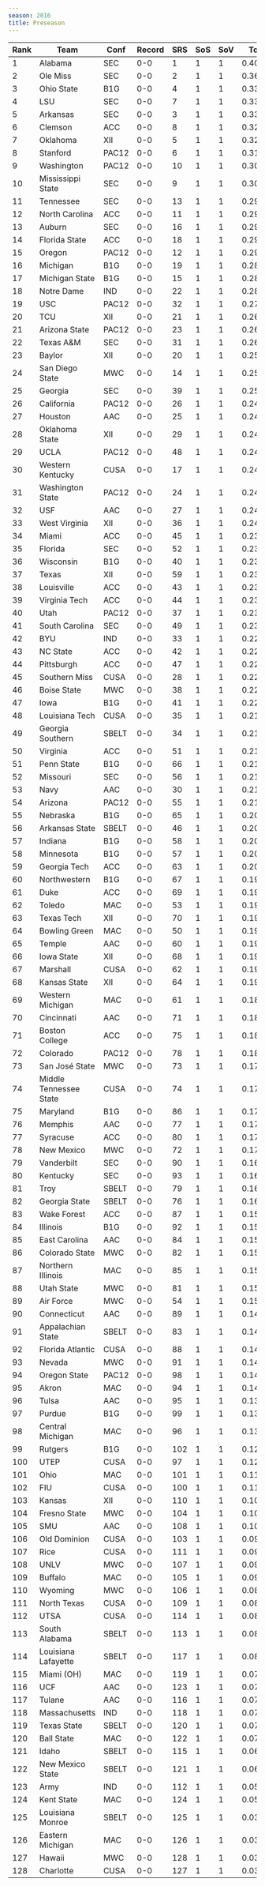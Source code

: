 ```yaml
---
season: 2016
title: Preseason
---
```

<table class="display"><thead><tr><th>Rank</th><th>Team</th><th>Conf</th><th>Record</th><th>SRS</th><th>SoS</th><th>SoV</th><th>Total</th></tr></thead><tbody>
<tr><td>1</td><td>Alabama</td><td>SEC</td><td>0-0</td><td>1</td><td>1</td><td>1</td><td>0.40000</td></tr>
<tr><td>2</td><td>Ole Miss</td><td>SEC</td><td>0-0</td><td>2</td><td>1</td><td>1</td><td>0.36559</td></tr>
<tr><td>3</td><td>Ohio State</td><td>B1G</td><td>0-0</td><td>4</td><td>1</td><td>1</td><td>0.33504</td></tr>
<tr><td>4</td><td>LSU</td><td>SEC</td><td>0-0</td><td>7</td><td>1</td><td>1</td><td>0.33334</td></tr>
<tr><td>5</td><td>Arkansas</td><td>SEC</td><td>0-0</td><td>3</td><td>1</td><td>1</td><td>0.33285</td></tr>
<tr><td>6</td><td>Clemson</td><td>ACC</td><td>0-0</td><td>8</td><td>1</td><td>1</td><td>0.32288</td></tr>
<tr><td>7</td><td>Oklahoma</td><td>XII</td><td>0-0</td><td>5</td><td>1</td><td>1</td><td>0.32103</td></tr>
<tr><td>8</td><td>Stanford</td><td>PAC12</td><td>0-0</td><td>6</td><td>1</td><td>1</td><td>0.31998</td></tr>
<tr><td>9</td><td>Washington</td><td>PAC12</td><td>0-0</td><td>10</td><td>1</td><td>1</td><td>0.30175</td></tr>
<tr><td>10</td><td>Mississippi State</td><td>SEC</td><td>0-0</td><td>9</td><td>1</td><td>1</td><td>0.30147</td></tr>
<tr><td>11</td><td>Tennessee</td><td>SEC</td><td>0-0</td><td>13</td><td>1</td><td>1</td><td>0.29553</td></tr>
<tr><td>12</td><td>North Carolina</td><td>ACC</td><td>0-0</td><td>11</td><td>1</td><td>1</td><td>0.29428</td></tr>
<tr><td>13</td><td>Auburn</td><td>SEC</td><td>0-0</td><td>16</td><td>1</td><td>1</td><td>0.29290</td></tr>
<tr><td>14</td><td>Florida State</td><td>ACC</td><td>0-0</td><td>18</td><td>1</td><td>1</td><td>0.29180</td></tr>
<tr><td>15</td><td>Oregon</td><td>PAC12</td><td>0-0</td><td>12</td><td>1</td><td>1</td><td>0.29168</td></tr>
<tr><td>16</td><td>Michigan</td><td>B1G</td><td>0-0</td><td>19</td><td>1</td><td>1</td><td>0.28524</td></tr>
<tr><td>17</td><td>Michigan State</td><td>B1G</td><td>0-0</td><td>15</td><td>1</td><td>1</td><td>0.28382</td></tr>
<tr><td>18</td><td>Notre Dame</td><td>IND</td><td>0-0</td><td>22</td><td>1</td><td>1</td><td>0.28023</td></tr>
<tr><td>19</td><td>USC</td><td>PAC12</td><td>0-0</td><td>32</td><td>1</td><td>1</td><td>0.27359</td></tr>
<tr><td>20</td><td>TCU</td><td>XII</td><td>0-0</td><td>21</td><td>1</td><td>1</td><td>0.26463</td></tr>
<tr><td>21</td><td>Arizona State</td><td>PAC12</td><td>0-0</td><td>23</td><td>1</td><td>1</td><td>0.26112</td></tr>
<tr><td>22</td><td>Texas A&M</td><td>SEC</td><td>0-0</td><td>31</td><td>1</td><td>1</td><td>0.26109</td></tr>
<tr><td>23</td><td>Baylor</td><td>XII</td><td>0-0</td><td>20</td><td>1</td><td>1</td><td>0.25987</td></tr>
<tr><td>24</td><td>San Diego State</td><td>MWC</td><td>0-0</td><td>14</td><td>1</td><td>1</td><td>0.25867</td></tr>
<tr><td>25</td><td>Georgia</td><td>SEC</td><td>0-0</td><td>39</td><td>1</td><td>1</td><td>0.25866</td></tr>
<tr><td>26</td><td>California</td><td>PAC12</td><td>0-0</td><td>26</td><td>1</td><td>1</td><td>0.24846</td></tr>
<tr><td>27</td><td>Houston</td><td>AAC</td><td>0-0</td><td>25</td><td>1</td><td>1</td><td>0.24593</td></tr>
<tr><td>28</td><td>Oklahoma State</td><td>XII</td><td>0-0</td><td>29</td><td>1</td><td>1</td><td>0.24404</td></tr>
<tr><td>29</td><td>UCLA</td><td>PAC12</td><td>0-0</td><td>48</td><td>1</td><td>1</td><td>0.24318</td></tr>
<tr><td>30</td><td>Western Kentucky</td><td>CUSA</td><td>0-0</td><td>17</td><td>1</td><td>1</td><td>0.24299</td></tr>
<tr><td>31</td><td>Washington State</td><td>PAC12</td><td>0-0</td><td>24</td><td>1</td><td>1</td><td>0.24255</td></tr>
<tr><td>32</td><td>USF</td><td>AAC</td><td>0-0</td><td>27</td><td>1</td><td>1</td><td>0.24105</td></tr>
<tr><td>33</td><td>West Virginia</td><td>XII</td><td>0-0</td><td>36</td><td>1</td><td>1</td><td>0.24054</td></tr>
<tr><td>34</td><td>Miami</td><td>ACC</td><td>0-0</td><td>45</td><td>1</td><td>1</td><td>0.23984</td></tr>
<tr><td>35</td><td>Florida</td><td>SEC</td><td>0-0</td><td>52</td><td>1</td><td>1</td><td>0.23500</td></tr>
<tr><td>36</td><td>Wisconsin</td><td>B1G</td><td>0-0</td><td>40</td><td>1</td><td>1</td><td>0.23428</td></tr>
<tr><td>37</td><td>Texas</td><td>XII</td><td>0-0</td><td>59</td><td>1</td><td>1</td><td>0.23333</td></tr>
<tr><td>38</td><td>Louisville</td><td>ACC</td><td>0-0</td><td>43</td><td>1</td><td>1</td><td>0.23209</td></tr>
<tr><td>39</td><td>Virginia Tech</td><td>ACC</td><td>0-0</td><td>44</td><td>1</td><td>1</td><td>0.23087</td></tr>
<tr><td>40</td><td>Utah</td><td>PAC12</td><td>0-0</td><td>37</td><td>1</td><td>1</td><td>0.23073</td></tr>
<tr><td>41</td><td>South Carolina</td><td>SEC</td><td>0-0</td><td>49</td><td>1</td><td>1</td><td>0.23003</td></tr>
<tr><td>42</td><td>BYU</td><td>IND</td><td>0-0</td><td>33</td><td>1</td><td>1</td><td>0.22968</td></tr>
<tr><td>43</td><td>NC State</td><td>ACC</td><td>0-0</td><td>42</td><td>1</td><td>1</td><td>0.22817</td></tr>
<tr><td>44</td><td>Pittsburgh</td><td>ACC</td><td>0-0</td><td>47</td><td>1</td><td>1</td><td>0.22698</td></tr>
<tr><td>45</td><td>Southern Miss</td><td>CUSA</td><td>0-0</td><td>28</td><td>1</td><td>1</td><td>0.22616</td></tr>
<tr><td>46</td><td>Boise State</td><td>MWC</td><td>0-0</td><td>38</td><td>1</td><td>1</td><td>0.22531</td></tr>
<tr><td>47</td><td>Iowa</td><td>B1G</td><td>0-0</td><td>41</td><td>1</td><td>1</td><td>0.22479</td></tr>
<tr><td>48</td><td>Louisiana Tech</td><td>CUSA</td><td>0-0</td><td>35</td><td>1</td><td>1</td><td>0.21936</td></tr>
<tr><td>49</td><td>Georgia Southern</td><td>SBELT</td><td>0-0</td><td>34</td><td>1</td><td>1</td><td>0.21812</td></tr>
<tr><td>50</td><td>Virginia</td><td>ACC</td><td>0-0</td><td>51</td><td>1</td><td>1</td><td>0.21739</td></tr>
<tr><td>51</td><td>Penn State</td><td>B1G</td><td>0-0</td><td>66</td><td>1</td><td>1</td><td>0.21494</td></tr>
<tr><td>52</td><td>Missouri</td><td>SEC</td><td>0-0</td><td>56</td><td>1</td><td>1</td><td>0.21216</td></tr>
<tr><td>53</td><td>Navy</td><td>AAC</td><td>0-0</td><td>30</td><td>1</td><td>1</td><td>0.21134</td></tr>
<tr><td>54</td><td>Arizona</td><td>PAC12</td><td>0-0</td><td>55</td><td>1</td><td>1</td><td>0.21107</td></tr>
<tr><td>55</td><td>Nebraska</td><td>B1G</td><td>0-0</td><td>65</td><td>1</td><td>1</td><td>0.20981</td></tr>
<tr><td>56</td><td>Arkansas State</td><td>SBELT</td><td>0-0</td><td>46</td><td>1</td><td>1</td><td>0.20814</td></tr>
<tr><td>57</td><td>Indiana</td><td>B1G</td><td>0-0</td><td>58</td><td>1</td><td>1</td><td>0.20441</td></tr>
<tr><td>58</td><td>Minnesota</td><td>B1G</td><td>0-0</td><td>57</td><td>1</td><td>1</td><td>0.20141</td></tr>
<tr><td>59</td><td>Georgia Tech</td><td>ACC</td><td>0-0</td><td>63</td><td>1</td><td>1</td><td>0.20041</td></tr>
<tr><td>60</td><td>Northwestern</td><td>B1G</td><td>0-0</td><td>67</td><td>1</td><td>1</td><td>0.19996</td></tr>
<tr><td>61</td><td>Duke</td><td>ACC</td><td>0-0</td><td>69</td><td>1</td><td>1</td><td>0.19823</td></tr>
<tr><td>62</td><td>Toledo</td><td>MAC</td><td>0-0</td><td>53</td><td>1</td><td>1</td><td>0.19772</td></tr>
<tr><td>63</td><td>Texas Tech</td><td>XII</td><td>0-0</td><td>70</td><td>1</td><td>1</td><td>0.19715</td></tr>
<tr><td>64</td><td>Bowling Green</td><td>MAC</td><td>0-0</td><td>50</td><td>1</td><td>1</td><td>0.19642</td></tr>
<tr><td>65</td><td>Temple</td><td>AAC</td><td>0-0</td><td>60</td><td>1</td><td>1</td><td>0.19618</td></tr>
<tr><td>66</td><td>Iowa State</td><td>XII</td><td>0-0</td><td>68</td><td>1</td><td>1</td><td>0.19334</td></tr>
<tr><td>67</td><td>Marshall</td><td>CUSA</td><td>0-0</td><td>62</td><td>1</td><td>1</td><td>0.19173</td></tr>
<tr><td>68</td><td>Kansas State</td><td>XII</td><td>0-0</td><td>64</td><td>1</td><td>1</td><td>0.19130</td></tr>
<tr><td>69</td><td>Western Michigan</td><td>MAC</td><td>0-0</td><td>61</td><td>1</td><td>1</td><td>0.18990</td></tr>
<tr><td>70</td><td>Cincinnati</td><td>AAC</td><td>0-0</td><td>71</td><td>1</td><td>1</td><td>0.18807</td></tr>
<tr><td>71</td><td>Boston College</td><td>ACC</td><td>0-0</td><td>75</td><td>1</td><td>1</td><td>0.18414</td></tr>
<tr><td>72</td><td>Colorado</td><td>PAC12</td><td>0-0</td><td>78</td><td>1</td><td>1</td><td>0.18044</td></tr>
<tr><td>73</td><td>San José State</td><td>MWC</td><td>0-0</td><td>73</td><td>1</td><td>1</td><td>0.17521</td></tr>
<tr><td>74</td><td>Middle Tennessee State</td><td>CUSA</td><td>0-0</td><td>74</td><td>1</td><td>1</td><td>0.17487</td></tr>
<tr><td>75</td><td>Maryland</td><td>B1G</td><td>0-0</td><td>86</td><td>1</td><td>1</td><td>0.17473</td></tr>
<tr><td>76</td><td>Memphis</td><td>AAC</td><td>0-0</td><td>77</td><td>1</td><td>1</td><td>0.17452</td></tr>
<tr><td>77</td><td>Syracuse</td><td>ACC</td><td>0-0</td><td>80</td><td>1</td><td>1</td><td>0.17190</td></tr>
<tr><td>78</td><td>New Mexico</td><td>MWC</td><td>0-0</td><td>72</td><td>1</td><td>1</td><td>0.17119</td></tr>
<tr><td>79</td><td>Vanderbilt</td><td>SEC</td><td>0-0</td><td>90</td><td>1</td><td>1</td><td>0.16958</td></tr>
<tr><td>80</td><td>Kentucky</td><td>SEC</td><td>0-0</td><td>93</td><td>1</td><td>1</td><td>0.16435</td></tr>
<tr><td>81</td><td>Troy</td><td>SBELT</td><td>0-0</td><td>79</td><td>1</td><td>1</td><td>0.16303</td></tr>
<tr><td>82</td><td>Georgia State</td><td>SBELT</td><td>0-0</td><td>76</td><td>1</td><td>1</td><td>0.16085</td></tr>
<tr><td>83</td><td>Wake Forest</td><td>ACC</td><td>0-0</td><td>87</td><td>1</td><td>1</td><td>0.15964</td></tr>
<tr><td>84</td><td>Illinois</td><td>B1G</td><td>0-0</td><td>92</td><td>1</td><td>1</td><td>0.15917</td></tr>
<tr><td>85</td><td>East Carolina</td><td>AAC</td><td>0-0</td><td>84</td><td>1</td><td>1</td><td>0.15882</td></tr>
<tr><td>86</td><td>Colorado State</td><td>MWC</td><td>0-0</td><td>82</td><td>1</td><td>1</td><td>0.15850</td></tr>
<tr><td>87</td><td>Northern Illinois</td><td>MAC</td><td>0-0</td><td>85</td><td>1</td><td>1</td><td>0.15437</td></tr>
<tr><td>88</td><td>Utah State</td><td>MWC</td><td>0-0</td><td>81</td><td>1</td><td>1</td><td>0.15414</td></tr>
<tr><td>89</td><td>Air Force</td><td>MWC</td><td>0-0</td><td>54</td><td>1</td><td>1</td><td>0.15101</td></tr>
<tr><td>90</td><td>Connecticut</td><td>AAC</td><td>0-0</td><td>89</td><td>1</td><td>1</td><td>0.14884</td></tr>
<tr><td>91</td><td>Appalachian State</td><td>SBELT</td><td>0-0</td><td>83</td><td>1</td><td>1</td><td>0.14810</td></tr>
<tr><td>92</td><td>Florida Atlantic</td><td>CUSA</td><td>0-0</td><td>88</td><td>1</td><td>1</td><td>0.14726</td></tr>
<tr><td>93</td><td>Nevada</td><td>MWC</td><td>0-0</td><td>91</td><td>1</td><td>1</td><td>0.14487</td></tr>
<tr><td>94</td><td>Oregon State</td><td>PAC12</td><td>0-0</td><td>98</td><td>1</td><td>1</td><td>0.14308</td></tr>
<tr><td>95</td><td>Akron</td><td>MAC</td><td>0-0</td><td>94</td><td>1</td><td>1</td><td>0.14084</td></tr>
<tr><td>96</td><td>Tulsa</td><td>AAC</td><td>0-0</td><td>95</td><td>1</td><td>1</td><td>0.13588</td></tr>
<tr><td>97</td><td>Purdue</td><td>B1G</td><td>0-0</td><td>99</td><td>1</td><td>1</td><td>0.13234</td></tr>
<tr><td>98</td><td>Central Michigan</td><td>MAC</td><td>0-0</td><td>96</td><td>1</td><td>1</td><td>0.13108</td></tr>
<tr><td>99</td><td>Rutgers</td><td>B1G</td><td>0-0</td><td>102</td><td>1</td><td>1</td><td>0.12416</td></tr>
<tr><td>100</td><td>UTEP</td><td>CUSA</td><td>0-0</td><td>97</td><td>1</td><td>1</td><td>0.12013</td></tr>
<tr><td>101</td><td>Ohio</td><td>MAC</td><td>0-0</td><td>101</td><td>1</td><td>1</td><td>0.11366</td></tr>
<tr><td>102</td><td>FIU</td><td>CUSA</td><td>0-0</td><td>100</td><td>1</td><td>1</td><td>0.11304</td></tr>
<tr><td>103</td><td>Kansas</td><td>XII</td><td>0-0</td><td>110</td><td>1</td><td>1</td><td>0.10264</td></tr>
<tr><td>104</td><td>Fresno State</td><td>MWC</td><td>0-0</td><td>104</td><td>1</td><td>1</td><td>0.10223</td></tr>
<tr><td>105</td><td>SMU</td><td>AAC</td><td>0-0</td><td>108</td><td>1</td><td>1</td><td>0.10186</td></tr>
<tr><td>106</td><td>Old Dominion</td><td>CUSA</td><td>0-0</td><td>103</td><td>1</td><td>1</td><td>0.09864</td></tr>
<tr><td>107</td><td>Rice</td><td>CUSA</td><td>0-0</td><td>111</td><td>1</td><td>1</td><td>0.09222</td></tr>
<tr><td>108</td><td>UNLV</td><td>MWC</td><td>0-0</td><td>107</td><td>1</td><td>1</td><td>0.09184</td></tr>
<tr><td>109</td><td>Buffalo</td><td>MAC</td><td>0-0</td><td>105</td><td>1</td><td>1</td><td>0.09184</td></tr>
<tr><td>110</td><td>Wyoming</td><td>MWC</td><td>0-0</td><td>106</td><td>1</td><td>1</td><td>0.08856</td></tr>
<tr><td>111</td><td>North Texas</td><td>CUSA</td><td>0-0</td><td>109</td><td>1</td><td>1</td><td>0.08786</td></tr>
<tr><td>112</td><td>UTSA</td><td>CUSA</td><td>0-0</td><td>114</td><td>1</td><td>1</td><td>0.08077</td></tr>
<tr><td>113</td><td>South Alabama</td><td>SBELT</td><td>0-0</td><td>113</td><td>1</td><td>1</td><td>0.08073</td></tr>
<tr><td>114</td><td>Louisiana Lafayette</td><td>SBELT</td><td>0-0</td><td>117</td><td>1</td><td>1</td><td>0.08042</td></tr>
<tr><td>115</td><td>Miami (OH)</td><td>MAC</td><td>0-0</td><td>119</td><td>1</td><td>1</td><td>0.07915</td></tr>
<tr><td>116</td><td>UCF</td><td>AAC</td><td>0-0</td><td>123</td><td>1</td><td>1</td><td>0.07745</td></tr>
<tr><td>117</td><td>Tulane</td><td>AAC</td><td>0-0</td><td>116</td><td>1</td><td>1</td><td>0.07709</td></tr>
<tr><td>118</td><td>Massachusetts</td><td>IND</td><td>0-0</td><td>118</td><td>1</td><td>1</td><td>0.07420</td></tr>
<tr><td>119</td><td>Texas State</td><td>SBELT</td><td>0-0</td><td>120</td><td>1</td><td>1</td><td>0.07179</td></tr>
<tr><td>120</td><td>Ball State</td><td>MAC</td><td>0-0</td><td>122</td><td>1</td><td>1</td><td>0.07150</td></tr>
<tr><td>121</td><td>Idaho</td><td>SBELT</td><td>0-0</td><td>115</td><td>1</td><td>1</td><td>0.06469</td></tr>
<tr><td>122</td><td>New Mexico State</td><td>SBELT</td><td>0-0</td><td>121</td><td>1</td><td>1</td><td>0.06239</td></tr>
<tr><td>123</td><td>Army</td><td>IND</td><td>0-0</td><td>112</td><td>1</td><td>1</td><td>0.05709</td></tr>
<tr><td>124</td><td>Kent State</td><td>MAC</td><td>0-0</td><td>124</td><td>1</td><td>1</td><td>0.05215</td></tr>
<tr><td>125</td><td>Louisiana Monroe</td><td>SBELT</td><td>0-0</td><td>125</td><td>1</td><td>1</td><td>0.03827</td></tr>
<tr><td>126</td><td>Eastern Michigan</td><td>MAC</td><td>0-0</td><td>126</td><td>1</td><td>1</td><td>0.03719</td></tr>
<tr><td>127</td><td>Hawaii</td><td>MWC</td><td>0-0</td><td>128</td><td>1</td><td>1</td><td>0.03629</td></tr>
<tr><td>128</td><td>Charlotte</td><td>CUSA</td><td>0-0</td><td>127</td><td>1</td><td>1</td><td>0.03081</td></tr>
</tbody></table>
